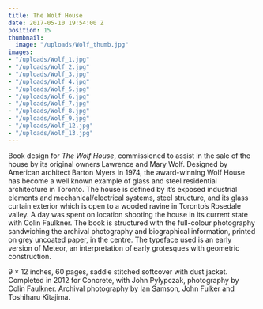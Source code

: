 ```yaml
---
title: The Wolf House
date: 2017-05-10 19:54:00 Z
position: 15
thumbnail:
  image: "/uploads/Wolf_thumb.jpg"
images:
- "/uploads/Wolf_1.jpg"
- "/uploads/Wolf_2.jpg"
- "/uploads/Wolf_3.jpg"
- "/uploads/Wolf_4.jpg"
- "/uploads/Wolf_5.jpg"
- "/uploads/Wolf_6.jpg"
- "/uploads/Wolf_7.jpg"
- "/uploads/Wolf_8.jpg"
- "/uploads/Wolf_9.jpg"
- "/uploads/Wolf_12.jpg"
- "/uploads/Wolf_13.jpg"
---
```


Book design for *The Wolf House*, commissioned to assist in the sale of the house by its original owners Lawrence and Mary Wolf. Designed by American architect Barton Myers in 1974, the award-winning Wolf House has become a well known example of glass and steel residential architecture in Toronto. The house is defined by it’s exposed industrial elements and mechanical/electrical systems, steel structure, and its glass curtain exterior which is open to a wooded ravine in Toronto’s Rosedale valley. A day was spent on location shooting the house in its current state with Colin Faulkner. The book is structured with the full-colour photography sandwiching the archival photography and biographical information, printed on grey uncoated paper, in the centre. The typeface used is an early version of Meteor, an interpretation of early grotesques with geometric construction.

9 × 12 inches,  60 pages, saddle stitched softcover with dust jacket. Completed in 2012 for Concrete, with John Pylypczak, photography by Colin Faulkner. Archival photography by Ian Samson, John Fulker and Toshiharu Kitajima.